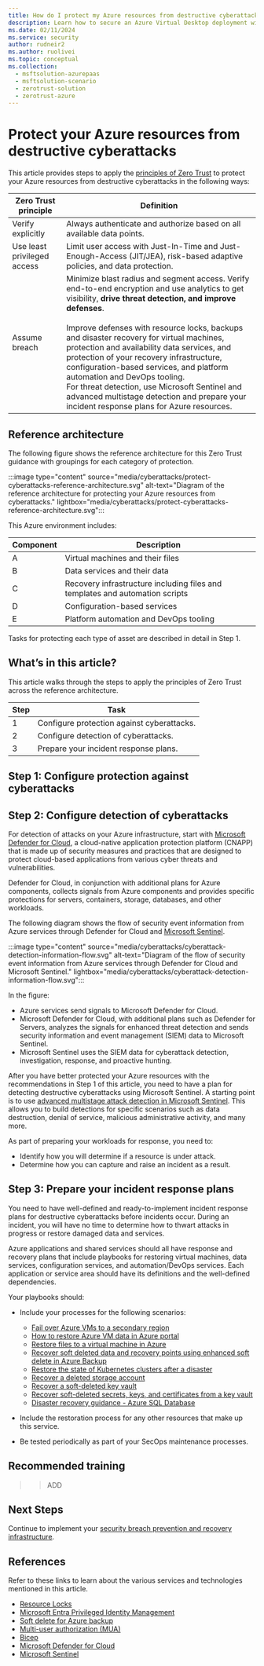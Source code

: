 ```yaml
---
title: How do I protect my Azure resources from destructive cyberattacks?
description: Learn how to secure an Azure Virtual Desktop deployment with Zero Trust principles. 
ms.date: 02/11/2024
ms.service: security
author: rudneir2
ms.author: ruolivei
ms.topic: conceptual
ms.collection: 
  - msftsolution-azurepaas
  - msftsolution-scenario
  - zerotrust-solution
  - zerotrust-azure
---
```


<!---

Writers notes:

For updates to product names, please also update the appropriate figures.

To update figures that are not screen shots, your options are:

- Locate the source Visio file in internal storage.
- Use the published Visio file in the Microsoft Download Center (see the "Technical publications" section of this article).
- For figures that are published in Scalable Vector Graphics (SVG) format, save the SVG file from the article web page, insert into Visio, modify, and then save it as a new version of the SVG file.

For any updates to figures, please update the corresponding posters as needed (see the "Technical publications" section of this article) and republish the Visio and PDF files in the Microsoft Download Center.

For new articles in this content set, please:

- Add cross-links in the "Next Steps" section FROM all the other articles in this content set TO the new article.
- Add a link to the Zero Trust Guidance Center page (index.yml).
- Update the "Content architecture" figure in the apply-zero-trust-azure-services-overview.md article as needed.

--->

# Protect your Azure resources from destructive cyberattacks

This article provides steps to apply the [principles of Zero Trust](zero-trust-overview.md) to protect your Azure resources from destructive cyberattacks in the following ways:

| Zero Trust principle | Definition |
| --- | --- |
| Verify explicitly |Always authenticate and authorize based on all available data points. |
| Use least privileged access |  Limit user access with Just-In-Time and Just-Enough-Access (JIT/JEA), risk-based adaptive policies, and data protection. |
| Assume breach | Minimize blast radius and segment access. Verify end-to-end encryption and use analytics to get visibility, **drive threat detection, and improve defenses**. <br><br> Improve defenses with resource locks, backups and disaster recovery for virtual machines, protection and availability data services, and protection of your recovery infrastructure, configuration-based services, and platform automation and DevOps tooling. <be><br> For threat detection, use Microsoft Sentinel and advanced multistage detection and prepare your incident response plans for Azure resources. |

## Reference architecture

The following figure shows the reference architecture for this Zero Trust guidance with groupings for each category of protection.

:::image type="content" source="media/cyberattacks/protect-cyberattacks-reference-architecture.svg" alt-text="Diagram of the reference architecture for protecting your Azure resources from cyberattacks." lightbox="media/cyberattacks/protect-cyberattacks-reference-architecture.svg":::

This Azure environment includes:

| Component | Description |
| --- | --- |
| A | Virtual machines and their files |
| B | Data services and their data |
| C | Recovery infrastructure including files and templates and automation scripts |
| D | Configuration-based services |
| E | Platform automation and DevOps tooling |

Tasks for protecting each type of asset are described in detail in Step 1.

## What’s in this article?

This article walks through the steps to apply the principles of Zero Trust across the reference architecture.

| Step | Task |
| --- | --- |
| 1 | Configure protection against cyberattacks. |
| 2 | Configure detection of cyberattacks. |
| 3 | Prepare your incident response plans. |

## Step 1: Configure protection against cyberattacks

## Step 2: Configure detection of cyberattacks

For detection of attacks on your Azure infrastructure, start with [Microsoft Defender for Cloud](https://learn.microsoft.com/en-us/azure/defender-for-cloud/defender-for-cloud-introduction), a cloud-native application protection platform (CNAPP) that is made up of security measures and practices that are designed to protect cloud-based applications from various cyber threats and vulnerabilities. 

Defender for Cloud, in conjunction with additional plans for Azure components, collects signals from Azure components and provides specific protections for servers, containers, storage, databases, and other workloads. 

The following diagram shows the flow of security event information from Azure services through Defender for Cloud and [Microsoft Sentinel](https://learn.microsoft.com/en-us/azure/sentinel/overview?tabs=azure-portal).

:::image type="content" source="media/cyberattacks/cyberattack-detection-information-flow.svg" alt-text="Diagram of the flow of security event information from Azure services through Defender for Cloud and Microsoft Sentinel." lightbox="media/cyberattacks/cyberattack-detection-information-flow.svg":::

In the figure:

- Azure services send signals to Microsoft Defender for Cloud.
- Microsoft Defender for Cloud, with additional plans such as Defender for Servers, analyzes the signals for enhanced threat detection and sends security information and event management (SIEM) data to Microsoft Sentinel.
- Microsoft Sentinel uses the SIEM data for cyberattack detection, investigation, response, and proactive hunting.

After you have better protected your Azure resources with the recommendations in Step 1 of this article, you need to have a plan for detecting destructive cyberattacks using Microsoft Sentinel. A starting point is to use [advanced multistage attack detection in Microsoft Sentinel](https://review.learn.microsoft.com/en-us/azure/sentinel/fusion). This allows you to build detections for specific scenarios such as data destruction, denial of service, malicious administrative activity, and many more.

As part of preparing your workloads for response, you need to:

- Identify how you will determine if a resource is under attack.
- Determine how you can capture and raise an incident as a result.


## Step 3: Prepare your incident response plans

You need to have well-defined and ready-to-implement incident response plans for destructive cyberattacks before incidents occur. During an incident, you will have no time to determine how to thwart attacks in progress or restore damaged data and services.

Azure applications and shared services should all have response and recovery plans that include playbooks for restoring virtual machines, data services, configuration services, and automation/DevOps services. Each application or service area should have its definitions and the well-defined dependencies.

Your playbooks should:

- Include your processes for the following scenarios:

  - [Fail over Azure VMs to a secondary region](https://review.learn.microsoft.com/en-us/azure/site-recovery/azure-to-azure-tutorial-failover-failback)
  - [How to restore Azure VM data in Azure portal](https://review.learn.microsoft.com/en-us/azure/backup/backup-azure-arm-restore-vms)
  - [Restore files to a virtual machine in Azure](https://review.learn.microsoft.com/en-us/azure/backup/tutorial-restore-files)
  - [Recover soft deleted data and recovery points using enhanced soft delete in Azure Backup](https://review.learn.microsoft.com/en-us/azure/backup/backup-azure-enhanced-soft-delete-tutorial?tabs=recovery-services-vault)
  - [Restore the state of Kubernetes clusters after a disaster](https://review.learn.microsoft.com/en-us/azure/aks/hybrid/restore-aks-cluster)
  - [Recover a deleted storage account](https://review.learn.microsoft.com/en-us/azure/storage/common/storage-account-recover)
  - [Recover a soft-deleted key vault](https://review.learn.microsoft.com/en-us/azure/key-vault/general/key-vault-recovery?tabs=azure-portal#list-recover-or-purge-a-soft-deleted-key-vault)
  - [Recover soft-deleted secrets, keys, and certificates from a key vault](https://review.learn.microsoft.com/en-us/azure/key-vault/general/key-vault-recovery?tabs=azure-portal#list-recover-or-purge-soft-deleted-secrets-keys-and-certificates)
  - [Disaster recovery guidance - Azure SQL Database](https://review.learn.microsoft.com/en-us/azure/azure-sql/database/disaster-recovery-guidance)

- Include the restoration process for any other resources that make up this service.
- Be tested periodically as part of your SecOps maintenance processes.

## Recommended training

>> ADD

## Next Steps

Continue to implement your [security breach prevention and recovery infrastructure](./adopt/prevent-reduce-business-damage-breach-infrastructure.md).

## References

Refer to these links to learn about the various services and technologies mentioned in this article.

- [Resource Locks](/azure/azure-resource-manager/management)
- [Microsoft Entra Privileged Identity Management](https://learn.microsoft.com/en-us/entra/id-governance/privileged-identity-management/pim-configure)
- [Soft delete for Azure backup](https://learn.microsoft.com/en-us/azure/backup/backup-azure-security-feature-cloud?tabs=azure-portal)
- [Multi-user authorization (MUA)](https://learn.microsoft.com/en-us/azure/backup/multi-user-authorization-concept?tabs=recovery-services-vault)
- [Bicep](https://learn.microsoft.com/en-us/azure/azure-resource-manager/bicep/)
- [Microsoft Defender for Cloud](https://learn.microsoft.com/en-us/azure/defender-for-cloud/defender-for-cloud-introduction)
- [Microsoft Sentinel](https://learn.microsoft.com/en-us/azure/sentinel/overview?tabs=azure-portal)
